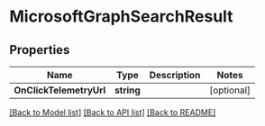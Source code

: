 # MicrosoftGraphSearchResult

## Properties

Name | Type | Description | Notes
------------ | ------------- | ------------- | -------------
**OnClickTelemetryUrl** | **string** |  | [optional] 

[[Back to Model list]](../README.md#documentation-for-models) [[Back to API list]](../README.md#documentation-for-api-endpoints) [[Back to README]](../README.md)


